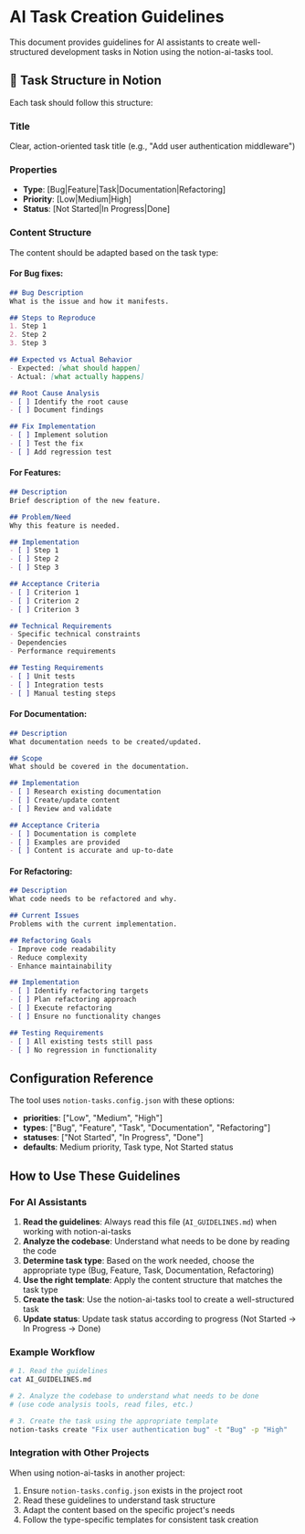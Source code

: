 # AI Task Creation Guidelines

This document provides guidelines for AI assistants to create well-structured development tasks in Notion using the notion-ai-tasks tool.

## 📝 Task Structure in Notion

Each task should follow this structure:

### Title
Clear, action-oriented task title (e.g., "Add user authentication middleware")

### Properties
- **Type**: [Bug|Feature|Task|Documentation|Refactoring]
- **Priority**: [Low|Medium|High]
- **Status**: [Not Started|In Progress|Done]

### Content Structure
The content should be adapted based on the task type:

#### For Bug fixes:
```markdown
## Bug Description
What is the issue and how it manifests.

## Steps to Reproduce
1. Step 1
2. Step 2
3. Step 3

## Expected vs Actual Behavior
- Expected: [what should happen]
- Actual: [what actually happens]

## Root Cause Analysis
- [ ] Identify the root cause
- [ ] Document findings

## Fix Implementation
- [ ] Implement solution
- [ ] Test the fix
- [ ] Add regression test
```

#### For Features:
```markdown
## Description
Brief description of the new feature.

## Problem/Need
Why this feature is needed.

## Implementation
- [ ] Step 1
- [ ] Step 2
- [ ] Step 3

## Acceptance Criteria
- [ ] Criterion 1
- [ ] Criterion 2
- [ ] Criterion 3

## Technical Requirements
- Specific technical constraints
- Dependencies
- Performance requirements

## Testing Requirements
- [ ] Unit tests
- [ ] Integration tests
- [ ] Manual testing steps
```

#### For Documentation:
```markdown
## Description
What documentation needs to be created/updated.

## Scope
What should be covered in the documentation.

## Implementation
- [ ] Research existing documentation
- [ ] Create/update content
- [ ] Review and validate

## Acceptance Criteria
- [ ] Documentation is complete
- [ ] Examples are provided
- [ ] Content is accurate and up-to-date
```

#### For Refactoring:
```markdown
## Description
What code needs to be refactored and why.

## Current Issues
Problems with the current implementation.

## Refactoring Goals
- Improve code readability
- Reduce complexity
- Enhance maintainability

## Implementation
- [ ] Identify refactoring targets
- [ ] Plan refactoring approach
- [ ] Execute refactoring
- [ ] Ensure no functionality changes

## Testing Requirements
- [ ] All existing tests still pass
- [ ] No regression in functionality
```

## Configuration Reference

The tool uses `notion-tasks.config.json` with these options:
- **priorities**: ["Low", "Medium", "High"]
- **types**: ["Bug", "Feature", "Task", "Documentation", "Refactoring"]  
- **statuses**: ["Not Started", "In Progress", "Done"]
- **defaults**: Medium priority, Task type, Not Started status

## How to Use These Guidelines

### For AI Assistants
1. **Read the guidelines**: Always read this file (`AI_GUIDELINES.md`) when working with notion-ai-tasks
2. **Analyze the codebase**: Understand what needs to be done by reading the code
3. **Determine task type**: Based on the work needed, choose the appropriate type (Bug, Feature, Task, Documentation, Refactoring)
4. **Use the right template**: Apply the content structure that matches the task type
5. **Create the task**: Use the notion-ai-tasks tool to create a well-structured task
6. **Update status**: Update task status according to progress (Not Started → In Progress → Done)

### Example Workflow
```bash
# 1. Read the guidelines
cat AI_GUIDELINES.md

# 2. Analyze the codebase to understand what needs to be done
# (use code analysis tools, read files, etc.)

# 3. Create the task using the appropriate template
notion-tasks create "Fix user authentication bug" -t "Bug" -p "High"
```

### Integration with Other Projects
When using notion-ai-tasks in another project:
1. Ensure `notion-tasks.config.json` exists in the project root
2. Read these guidelines to understand task structure
3. Adapt the content based on the specific project's needs
4. Follow the type-specific templates for consistent task creation